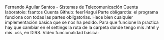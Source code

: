 
Fernando Aguilar Santos - Sistemas de Telecomunicación
Cuenta laboratoio: fsantos
Cuenta Github: feer14agui
Parte obligarotia: el programa funciona con todas las partes obligatorias. Hace bien cualquier implementación basica que
                  se nos ha pedido.
                  Para que funcione la practica hay que cambiar en el settings la ruta de la carpeta donde tengo mis
                  .html y mis .css, en DIRS.
Vídeo funcionalidad básica:
